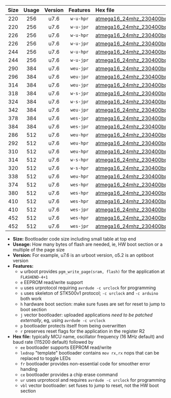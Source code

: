 |Size|Usage|Version|Features|Hex file|
|:-:|:-:|:-:|:-:|:--|
|220|256|u7.6|`w-u-hpr`|[atmega16_24mhz_230400bps_ur.hex](https://raw.githubusercontent.com/stefanrueger/urboot/main/bootloaders/atmega16/fcpu_24mhz/230400_bps/atmega16_24mhz_230400bps_ur.hex)|
|220|256|u7.6|`w-u-jpr`|[atmega16_24mhz_230400bps_ur_vbl.hex](https://raw.githubusercontent.com/stefanrueger/urboot/main/bootloaders/atmega16/fcpu_24mhz/230400_bps/atmega16_24mhz_230400bps_ur_vbl.hex)|
|226|256|u7.6|`w-u-hpr`|[atmega16_24mhz_230400bps_lednop_ur.hex](https://raw.githubusercontent.com/stefanrueger/urboot/main/bootloaders/atmega16/fcpu_24mhz/230400_bps/atmega16_24mhz_230400bps_lednop_ur.hex)|
|226|256|u7.6|`w-u-jpr`|[atmega16_24mhz_230400bps_lednop_ur_vbl.hex](https://raw.githubusercontent.com/stefanrueger/urboot/main/bootloaders/atmega16/fcpu_24mhz/230400_bps/atmega16_24mhz_230400bps_lednop_ur_vbl.hex)|
|244|256|u7.6|`w-u-hpr`|[atmega16_24mhz_230400bps_lednop_fr_ur.hex](https://raw.githubusercontent.com/stefanrueger/urboot/main/bootloaders/atmega16/fcpu_24mhz/230400_bps/atmega16_24mhz_230400bps_lednop_fr_ur.hex)|
|244|256|u7.6|`w-u-jpr`|[atmega16_24mhz_230400bps_lednop_fr_ur_vbl.hex](https://raw.githubusercontent.com/stefanrueger/urboot/main/bootloaders/atmega16/fcpu_24mhz/230400_bps/atmega16_24mhz_230400bps_lednop_fr_ur_vbl.hex)|
|290|384|u7.6|`weu-jpr`|[atmega16_24mhz_230400bps_ee_ur_vbl.hex](https://raw.githubusercontent.com/stefanrueger/urboot/main/bootloaders/atmega16/fcpu_24mhz/230400_bps/atmega16_24mhz_230400bps_ee_ur_vbl.hex)|
|296|384|u7.6|`weu-jpr`|[atmega16_24mhz_230400bps_ee_lednop_ur_vbl.hex](https://raw.githubusercontent.com/stefanrueger/urboot/main/bootloaders/atmega16/fcpu_24mhz/230400_bps/atmega16_24mhz_230400bps_ee_lednop_ur_vbl.hex)|
|314|384|u7.6|`weu-jpr`|[atmega16_24mhz_230400bps_ee_lednop_fr_ur_vbl.hex](https://raw.githubusercontent.com/stefanrueger/urboot/main/bootloaders/atmega16/fcpu_24mhz/230400_bps/atmega16_24mhz_230400bps_ee_lednop_fr_ur_vbl.hex)|
|318|384|u7.6|`w-s-jpr`|[atmega16_24mhz_230400bps_vbl.hex](https://raw.githubusercontent.com/stefanrueger/urboot/main/bootloaders/atmega16/fcpu_24mhz/230400_bps/atmega16_24mhz_230400bps_vbl.hex)|
|324|384|u7.6|`w-s-jpr`|[atmega16_24mhz_230400bps_lednop_vbl.hex](https://raw.githubusercontent.com/stefanrueger/urboot/main/bootloaders/atmega16/fcpu_24mhz/230400_bps/atmega16_24mhz_230400bps_lednop_vbl.hex)|
|342|384|u7.6|`weu-jpr`|[atmega16_24mhz_230400bps_ee_lednop_fr_ce_ur_vbl.hex](https://raw.githubusercontent.com/stefanrueger/urboot/main/bootloaders/atmega16/fcpu_24mhz/230400_bps/atmega16_24mhz_230400bps_ee_lednop_fr_ce_ur_vbl.hex)|
|378|384|u7.6|`wes-jpr`|[atmega16_24mhz_230400bps_ee_vbl.hex](https://raw.githubusercontent.com/stefanrueger/urboot/main/bootloaders/atmega16/fcpu_24mhz/230400_bps/atmega16_24mhz_230400bps_ee_vbl.hex)|
|384|384|u7.6|`wes-jpr`|[atmega16_24mhz_230400bps_ee_lednop_vbl.hex](https://raw.githubusercontent.com/stefanrueger/urboot/main/bootloaders/atmega16/fcpu_24mhz/230400_bps/atmega16_24mhz_230400bps_ee_lednop_vbl.hex)|
|286|512|u7.6|`weu-hpr`|[atmega16_24mhz_230400bps_ee_ur.hex](https://raw.githubusercontent.com/stefanrueger/urboot/main/bootloaders/atmega16/fcpu_24mhz/230400_bps/atmega16_24mhz_230400bps_ee_ur.hex)|
|292|512|u7.6|`weu-hpr`|[atmega16_24mhz_230400bps_ee_lednop_ur.hex](https://raw.githubusercontent.com/stefanrueger/urboot/main/bootloaders/atmega16/fcpu_24mhz/230400_bps/atmega16_24mhz_230400bps_ee_lednop_ur.hex)|
|310|512|u7.6|`weu-hpr`|[atmega16_24mhz_230400bps_ee_lednop_fr_ur.hex](https://raw.githubusercontent.com/stefanrueger/urboot/main/bootloaders/atmega16/fcpu_24mhz/230400_bps/atmega16_24mhz_230400bps_ee_lednop_fr_ur.hex)|
|314|512|u7.6|`w-s-hpr`|[atmega16_24mhz_230400bps.hex](https://raw.githubusercontent.com/stefanrueger/urboot/main/bootloaders/atmega16/fcpu_24mhz/230400_bps/atmega16_24mhz_230400bps.hex)|
|320|512|u7.6|`w-s-hpr`|[atmega16_24mhz_230400bps_lednop.hex](https://raw.githubusercontent.com/stefanrueger/urboot/main/bootloaders/atmega16/fcpu_24mhz/230400_bps/atmega16_24mhz_230400bps_lednop.hex)|
|338|512|u7.6|`weu-hpr`|[atmega16_24mhz_230400bps_ee_lednop_fr_ce_ur.hex](https://raw.githubusercontent.com/stefanrueger/urboot/main/bootloaders/atmega16/fcpu_24mhz/230400_bps/atmega16_24mhz_230400bps_ee_lednop_fr_ce_ur.hex)|
|374|512|u7.6|`wes-hpr`|[atmega16_24mhz_230400bps_ee.hex](https://raw.githubusercontent.com/stefanrueger/urboot/main/bootloaders/atmega16/fcpu_24mhz/230400_bps/atmega16_24mhz_230400bps_ee.hex)|
|380|512|u7.6|`wes-hpr`|[atmega16_24mhz_230400bps_ee_lednop.hex](https://raw.githubusercontent.com/stefanrueger/urboot/main/bootloaders/atmega16/fcpu_24mhz/230400_bps/atmega16_24mhz_230400bps_ee_lednop.hex)|
|410|512|u7.6|`wes-hpr`|[atmega16_24mhz_230400bps_ee_lednop_fr.hex](https://raw.githubusercontent.com/stefanrueger/urboot/main/bootloaders/atmega16/fcpu_24mhz/230400_bps/atmega16_24mhz_230400bps_ee_lednop_fr.hex)|
|410|512|u7.6|`wes-jpr`|[atmega16_24mhz_230400bps_ee_lednop_fr_vbl.hex](https://raw.githubusercontent.com/stefanrueger/urboot/main/bootloaders/atmega16/fcpu_24mhz/230400_bps/atmega16_24mhz_230400bps_ee_lednop_fr_vbl.hex)|
|452|512|u7.6|`wes-hpr`|[atmega16_24mhz_230400bps_ee_lednop_fr_ce.hex](https://raw.githubusercontent.com/stefanrueger/urboot/main/bootloaders/atmega16/fcpu_24mhz/230400_bps/atmega16_24mhz_230400bps_ee_lednop_fr_ce.hex)|
|452|512|u7.6|`wes-jpr`|[atmega16_24mhz_230400bps_ee_lednop_fr_ce_vbl.hex](https://raw.githubusercontent.com/stefanrueger/urboot/main/bootloaders/atmega16/fcpu_24mhz/230400_bps/atmega16_24mhz_230400bps_ee_lednop_fr_ce_vbl.hex)|

- **Size:** Bootloader code size including small table at top end
- **Useage:** How many bytes of flash are needed, ie, HW boot section or a multiple of the page size
- **Version:** For example, u7.6 is an urboot version, o5.2 is an optiboot version
- **Features:**
  + `w` urboot provides `pgm_write_page(sram, flash)` for the application at `FLASHEND-4+1`
  + `e` EEPROM read/write support
  + `u` uses urprotocol requiring `avrdude -c urclock` for programming
  + `s` uses skeleton of STK500v1 protocol; `-c urclock` and `-c arduino` both work
  + `h` hardware boot section: make sure fuses are set for reset to jump to boot section
  + `j` vector bootloader: uploaded applications *need to be patched externally*, eg, using `avrdude -c urclock`
  + `p` bootloader protects itself from being overwritten
  + `r` preserves reset flags for the application in the register R2
- **Hex file:** typically MCU name, oscillator frequency (16 MHz default) and baud rate (115200 default) followed by
  + `ee` bootloader supports EEPROM read/write
  + `lednop` "template" bootloader contains `mov rx,rx` nops that can be replaced to toggle LEDs
  + `fr` bootloader provides non-essential code for smoother error handing
  + `ce` bootloader provides a chip erase command
  + `ur` uses urprotocol and requires `avrdude -c urclock` for programming
  + `vbl` vector bootloader: set fuses to jump to reset, not the HW boot section
